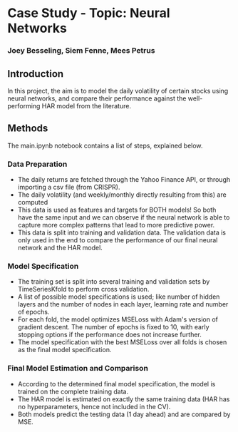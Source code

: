 # Case Study - Topic: Neural Networks
### Joey Besseling, Siem Fenne, Mees Petrus

## Introduction
In this project, the aim is to model the daily volatility of certain stocks using neural networks, and compare their performance against the well-performing HAR model from the literature.

## Methods
The main.ipynb notebook contains a list of steps, explained below.

### Data Preparation
- The daily returns are fetched through the Yahoo Finance API, or through importing a csv file (from CRISPR).
- The daily volatility (and weekly/monthly directly resulting from this) are computed
- This data is used as features and targets for BOTH models! So both have the same input and we can observe if the neural network is able to capture more complex patterns that lead to more predictive power.
- This data is split into training and validation data. The validation data is only used in the end to compare the performance of our final neural network and the HAR model.

### Model Specification
- The training set is split into several training and validation sets by TimeSeriesKfold to perform cross validation.
- A list of possible model specifications is used; like number of hidden layers and the number of nodes in each layer, learning rate and number of epochs.
- For each fold, the model optimizes MSELoss with Adam's version of gradient descent. The number of epochs is fixed to 10, with early stopping options if the performance does not increase further.
- The model specification with the best MSELoss over all folds is chosen as the final model specification.

### Final Model Estimation and Comparison
- According to the determined final model specification, the model is trained on the complete training data.
- The HAR model is estimated on exactly the same training data (HAR has no hyperparameters, hence not included in the CV).
- Both models predict the testing data (1 day ahead) and are compared by MSE.

